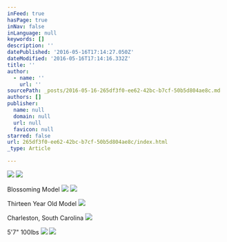 ```yaml
---
inFeed: true
hasPage: true
inNav: false
inLanguage: null
keywords: []
description: ''
datePublished: '2016-05-16T17:14:27.050Z'
dateModified: '2016-05-16T17:14:16.332Z'
title: ''
author:
  - name: ''
    url: ''
sourcePath: _posts/2016-05-16-265df3f0-ee62-42bc-b7cf-50b5d804ae8c.md
authors: []
publisher:
  name: null
  domain: null
  url: null
  favicon: null
starred: false
url: 265df3f0-ee62-42bc-b7cf-50b5d804ae8c/index.html
_type: Article

---
```

![](https://the-grid-user-content.s3-us-west-2.amazonaws.com/65043e9d-bf3c-44be-b4a0-d73e54467c06.jpg)
![](https://the-grid-user-content.s3-us-west-2.amazonaws.com/34d953a5-cc8a-4040-ab9a-051cc39c3c6e.jpg)

Blossoming Model
![](https://the-grid-user-content.s3-us-west-2.amazonaws.com/8bd5d9d9-6970-450b-a00e-d853bd3033cd.png)
![](https://the-grid-user-content.s3-us-west-2.amazonaws.com/43972f56-24f9-4319-a30f-503926ae5086.png)

Thirteen Year Old Model
![](https://the-grid-user-content.s3-us-west-2.amazonaws.com/65aa4816-7d8f-402a-985d-dcd54799e7f5.png)

Charleston, South Carolina
![](https://the-grid-user-content.s3-us-west-2.amazonaws.com/93d9b7df-8265-4435-ae3e-137ea31a6c29.png)

5'7" 100lbs
![](https://the-grid-user-content.s3-us-west-2.amazonaws.com/83da94c8-eb5a-47fc-ae01-6e65f564de92.png)
![](https://the-grid-user-content.s3-us-west-2.amazonaws.com/3860708b-9679-4765-8a41-fcd2f0a24383.jpg)
